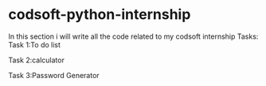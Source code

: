 # codsoft-python-internship
In this section i will write all the code related to my codsoft internship
Tasks:
Task 1:To do list

Task 2:calculator

Task 3:Password Generator
